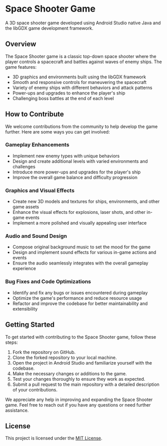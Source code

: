 # Space Shooter Game

A 3D space shooter game developed using Android Studio native Java and the libGDX game development framework.

## Overview
The Space Shooter game is a classic top-down space shooter where the player controls a spacecraft and battles against waves of enemy ships. The game features:

- 3D graphics and environments built using the libGDX framework
- Smooth and responsive controls for maneuvering the spacecraft
- Variety of enemy ships with different behaviors and attack patterns
- Power-ups and upgrades to enhance the player's ship
- Challenging boss battles at the end of each level

## How to Contribute
We welcome contributions from the community to help develop the game further. Here are some ways you can get involved:

### Gameplay Enhancements
- Implement new enemy types with unique behaviors
- Design and create additional levels with varied environments and challenges
- Introduce more power-ups and upgrades for the player's ship
- Improve the overall game balance and difficulty progression

### Graphics and Visual Effects
- Create new 3D models and textures for ships, environments, and other game assets
- Enhance the visual effects for explosions, laser shots, and other in-game events
- Implement a more polished and visually appealing user interface

### Audio and Sound Design
- Compose original background music to set the mood for the game
- Design and implement sound effects for various in-game actions and events
- Ensure the audio seamlessly integrates with the overall gameplay experience

### Bug Fixes and Code Optimizations
- Identify and fix any bugs or issues encountered during gameplay
- Optimize the game's performance and reduce resource usage
- Refactor and improve the codebase for better maintainability and extensibility

## Getting Started
To get started with contributing to the Space Shooter game, follow these steps:

1. Fork the repository on GitHub.
2. Clone the forked repository to your local machine.
3. Open the project in Android Studio and familiarize yourself with the codebase.
4. Make the necessary changes or additions to the game.
5. Test your changes thoroughly to ensure they work as expected.
6. Submit a pull request to the main repository with a detailed description of your contributions.

We appreciate any help in improving and expanding the Space Shooter game. Feel free to reach out if you have any questions or need further assistance.

## License
This project is licensed under the [MIT License](LICENSE).
